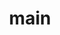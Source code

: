 ---
title: "main"
type: "faq"
# head: "<label>Develop</label>"
article:
  title : "Frequently asked Questions"
  content : "Lorem Ipsum is simply dummy text of the printing and typesetting industry. <br> lorem Ipsum has been the industry’s standard dummy text"
  type : "faq"
---